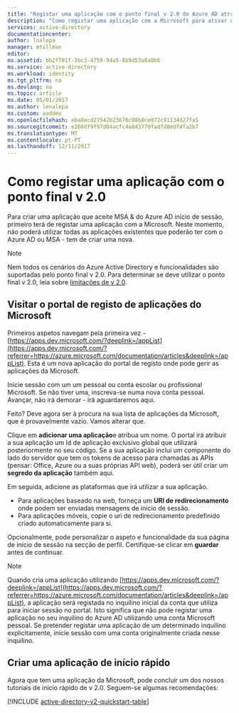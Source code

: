 ```yaml
---
title: "Registar uma aplicação com o ponto final v 2.0 do Azure AD através do portal | Microsoft Docs"
description: "Como registar uma aplicação com a Microsoft para ativar o início de sessão e aceder aos serviços da Microsoft com o ponto final v 2.0"
services: active-directory
documentationcenter: 
author: lnalepa
manager: mtillman
editor: 
ms.assetid: bb2f701f-3bc3-4759-94a5-8b9d53a8a0b6
ms.service: active-directory
ms.workload: identity
ms.tgt_pltfrm: na
ms.devlang: na
ms.topic: article
ms.date: 05/01/2017
ms.author: lenalepa
ms.custom: aaddev
ms.openlocfilehash: eba8ecd27542b23676c08b8ce072c91134d27fa5
ms.sourcegitcommit: e266df9f97d04acfc4a843770fadfd8edf4fa2b7
ms.translationtype: MT
ms.contentlocale: pt-PT
ms.lasthandoff: 12/11/2017
---
```

# <a name="how-to-register-an-app-with-the-v20-endpoint"></a>Como registar uma aplicação com o ponto final v 2.0
Para criar uma aplicação que aceite MSA & do Azure AD início de sessão, primeiro terá de registar uma aplicação com a Microsoft.  Neste momento, não poderá utilizar todas as aplicações existentes que poderão ter com o Azure AD ou MSA - tem de criar uma nova.

> [!NOTE]
> Nem todos os cenários do Azure Active Directory e funcionalidades são suportadas pelo ponto final v 2.0.  Para determinar se deve utilizar o ponto final v 2.0, leia sobre [limitações de v 2.0](active-directory-v2-limitations.md).
> 
> 

## <a name="visit-the-microsoft-app-registration-portal"></a>Visitar o portal de registo de aplicações do Microsoft
Primeiros aspetos navegam pela primeira vez - [https://apps.dev.microsoft.com/?deeplink=/appList](https://apps.dev.microsoft.com/?referrer=https://azure.microsoft.com/documentation/articles&deeplink=/appList).  Esta é um nova aplicação do portal de registo onde pode gerir as aplicações da Microsoft.

Inicie sessão com um um pessoal ou conta escolar ou profissional Microsoft.  Se não tiver uma, inscreva-se numa nova conta pessoal. Avançar, não irá demorar - irá aguardaremos aqui.

Feito? Deve agora ser à procura na sua lista de aplicações da Microsoft, que é provavelmente vazio.  Vamos alterar que.

Clique em **adicionar uma aplicação**e atribua um nome.  O portal irá atribuir a sua aplicação um Id de aplicação exclusivo global que utilizará posteriormente no seu código.  Se a sua aplicação inclui um componente do lado do servidor que tem os tokens de acesso para chamadas as APIs (pensar: Office, Azure ou a suas próprias API web), poderá ser útil criar um **segredo da aplicação** também aqui.

Em seguida, adicione as plataformas que irá utilizar a sua aplicação.

* Para aplicações baseado na web, forneça um **URI de redirecionamento** onde podem ser enviadas mensagens de início de sessão.
* Para aplicações móveis, copie o uri de redirecionamento predefinido criado automaticamente para si.

Opcionalmente, pode personalizar o aspeto e funcionalidade da sua página de início de sessão na secção de perfil.  Certifique-se clicar em **guardar** antes de continuar.

> [!NOTE]
> Quando cria uma aplicação utilizando [https://apps.dev.microsoft.com/?deeplink=/appList](https://apps.dev.microsoft.com/?referrer=https://azure.microsoft.com/documentation/articles&deeplink=/appList), a aplicação será registada no inquilino inicial da conta que utiliza para iniciar sessão no portal.  Isto significa que não pode registar uma aplicação no seu inquilino do Azure AD utilizando uma conta Microsoft pessoal.  Se pretender registar uma aplicação de um determinado inquilino explicitamente, inicie sessão com uma conta originalmente criada nesse inquilino.
> 
> 

## <a name="build-a-quick-start-app"></a>Criar uma aplicação de início rápido
Agora que tem uma aplicação da Microsoft, pode concluir um dos nossos tutoriais de início rápido de v 2.0.  Seguem-se algumas recomendações:

[!INCLUDE [active-directory-v2-quickstart-table](../../../includes/active-directory-v2-quickstart-table.md)]

